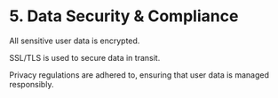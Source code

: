# 5. Data Security & Compliance

All sensitive user data is encrypted.

SSL/TLS is used to secure data in transit.

Privacy regulations are adhered to, ensuring that user data is managed responsibly.